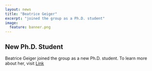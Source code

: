 ```yaml
---
layout: news
title: "Beatrice Geiger"  
excerpt: "joined the group as a Ph.D. student" 
image:
  feature: banner.png
---
```


## New Ph.D. Student

Beatrice Geiger joined the group as a new Ph.D. student. To learn more about her, visit [Link](/people/beatrice_geieger)

